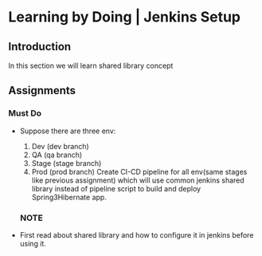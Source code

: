 
# Learning by Doing | Jenkins Setup

## Introduction
In this section we will learn shared library concept

## Assignments
### Must Do
* Suppose there are three env:
  1. Dev (dev branch)
  2. QA (qa branch)
  3. Stage (stage branch)
  4. Prod (prod branch)
  Create CI-CD pipeline for all env(same stages like previous assignment) which will use common jenkins shared library instead of pipeline script to build and deploy Spring3Hibernate app.

  ### NOTE
* First read about shared library and how to configure it in jenkins before using it.
